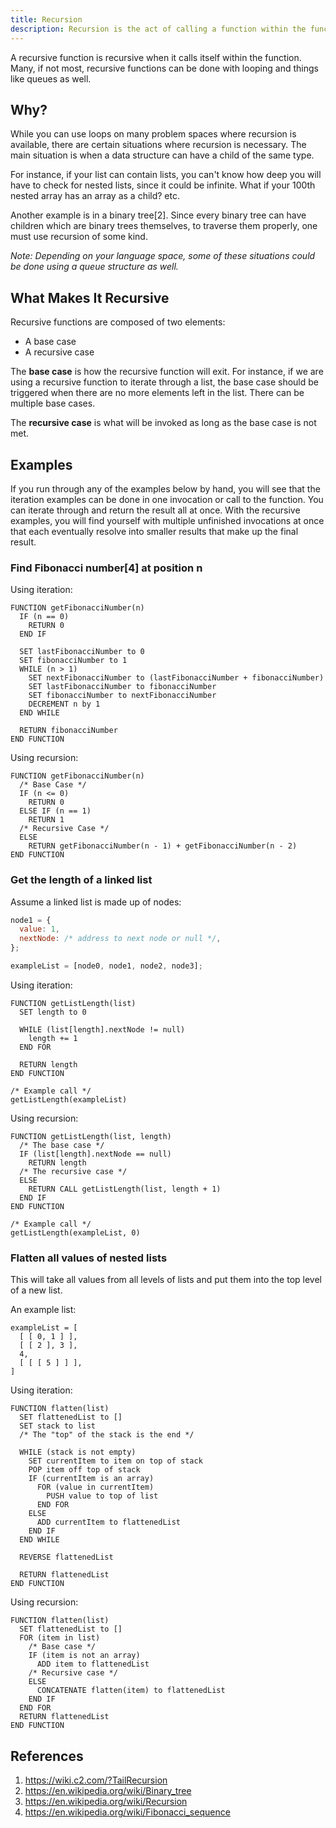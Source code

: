 ```yaml
---
title: Recursion
description: Recursion is the act of calling a function within the function itself.
---
```


A recursive function is recursive when it calls itself within the function. Many, if not most, recursive functions can be done with looping and things like queues as well.

## Why?

While you can use loops on many problem spaces where recursion is available, there are certain situations where recursion is necessary. The main situation is when a data structure can have a child of the same type. 

For instance, if your list can contain lists, you can't know how deep you will have to check for nested lists, since it could be infinite. What if your 100th nested array has an array as a child? etc.

Another example is in a binary tree[2]. Since every binary tree can have children which are binary trees themselves, to traverse them properly, one must use recursion of some kind.

*Note: Depending on your language space, some of these situations could be done using a queue structure as well.*

## What Makes It Recursive

Recursive functions are composed of two elements:

- A base case
- A recursive case

The **base case** is how the recursive function will exit. For instance, if we are using a recursive function to iterate through a list, the base case should be triggered when there are no more elements left in the list. There can be multiple base cases.

The **recursive case** is what will be invoked as long as the base case is not met.

## Examples

If you run through any of the examples below by hand, you will see that the iteration examples can be done in one invocation or call to the function. You can iterate through and return the result all at once. With the recursive examples, you will find yourself with multiple unfinished invocations at once that each eventually resolve into smaller results that make up the final result.

### Find Fibonacci number[4] at position n

Using iteration:

```pseudocode
FUNCTION getFibonacciNumber(n)
  IF (n == 0)
    RETURN 0
  END IF
  
  SET lastFibonacciNumber to 0
  SET fibonacciNumber to 1
  WHILE (n > 1)
    SET nextFibonacciNumber to (lastFibonacciNumber + fibonacciNumber)
    SET lastFibonacciNumber to fibonacciNumber
    SET fibonacciNumber to nextFibonacciNumber
    DECREMENT n by 1
  END WHILE
  
  RETURN fibonacciNumber
END FUNCTION
```

Using recursion:

```pseudocode
FUNCTION getFibonacciNumber(n)
  /* Base Case */
  IF (n <= 0)
    RETURN 0
  ELSE IF (n == 1)
    RETURN 1
  /* Recursive Case */
  ELSE
    RETURN getFibonacciNumber(n - 1) + getFibonacciNumber(n - 2)
END FUNCTION
```

### Get the length of a linked list

Assume a linked list is made up of nodes:

```javascript
node1 = {
  value: 1,
  nextNode: /* address to next node or null */,
};

exampleList = [node0, node1, node2, node3];
```

Using iteration:

```pseudocode
FUNCTION getListLength(list)
  SET length to 0
  
  WHILE (list[length].nextNode != null)
    length += 1
  END FOR
  
  RETURN length
END FUNCTION

/* Example call */
getListLength(exampleList)
```

Using recursion:

```pseudocode
FUNCTION getListLength(list, length)
  /* The base case */
  IF (list[length].nextNode == null)
    RETURN length
  /* The recursive case */
  ELSE
    RETURN CALL getListLength(list, length + 1)
  END IF
END FUNCTION

/* Example call */
getListLength(exampleList, 0)
```

### Flatten all values of nested lists

This will take all values from all levels of lists and put them into the top level of a new list.

An example list:

```
exampleList = [
  [ [ 0, 1 ] ],
  [ [ 2 ], 3 ],
  4,
  [ [ [ 5 ] ] ],
]
```

Using iteration:

```pseudocode
FUNCTION flatten(list)
  SET flattenedList to []
  SET stack to list
  /* The "top" of the stack is the end */
  
  WHILE (stack is not empty)
    SET currentItem to item on top of stack
    POP item off top of stack
    IF (currentItem is an array)
      FOR (value in currentItem)
        PUSH value to top of list
      END FOR
    ELSE
      ADD currentItem to flattenedList
    END IF
  END WHILE
  
  REVERSE flattenedList
  
  RETURN flattenedList
END FUNCTION
```

Using recursion:

```pseudocode
FUNCTION flatten(list)
  SET flattenedList to []
  FOR (item in list)
    /* Base case */
    IF (item is not an array)
      ADD item to flattenedList
    /* Recursive case */
    ELSE
      CONCATENATE flatten(item) to flattenedList
    END IF
  END FOR
  RETURN flattenedList
END FUNCTION
```


## References

1. https://wiki.c2.com/?TailRecursion
2. https://en.wikipedia.org/wiki/Binary_tree
3. https://en.wikipedia.org/wiki/Recursion
4. https://en.wikipedia.org/wiki/Fibonacci_sequence
